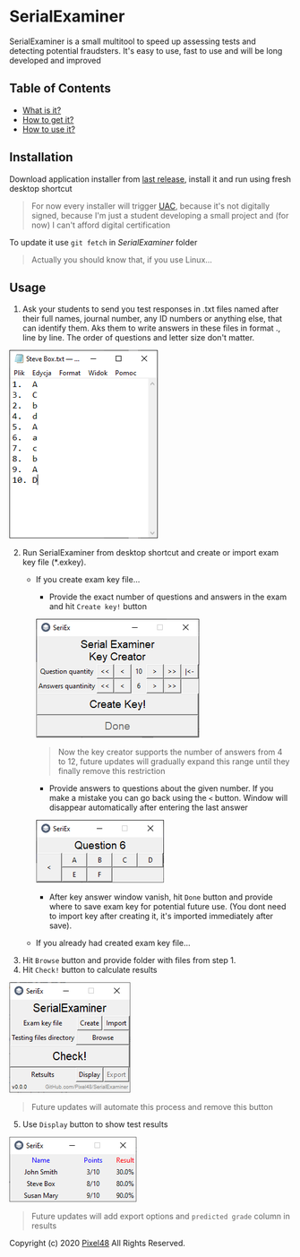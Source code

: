 # SerialExaminer
SerialExaminer is a small multitool to speed up assessing tests and detecting potential fraudsters. It's easy to use, fast to use and will be long developed and improved

## Table of Contents
- [What is it?](https://github.com/Pixel48/SerialExaminer#serialexaminer)
- [How to get it?](https://github.com/Pixel48/SerialExaminer#run)
- [How to use it?](https://github.com/Pixel48/SerialExaminer#usage)

## Installation
Download application installer from [last release](https://github.com/Pixel48/SerialExaminer/releases/latest), install it and run using fresh desktop shortcut
> For now every installer will trigger [UAC](https://en.wikipedia.org/wiki/User_Account_Control), because it's not digitally signed, because I'm just a student developing a small project and (for now) I can't afford digital certification

To update it use `git fetch` in *SerialExaminer* folder
> Actually you should know that, if you use Linux...

## Usage
1. Ask your students to send you test responses in .txt files named after their full names, journal number, any ID numbers or anything else, that can identify them. Aks them to write answers in these files in format <question number>.<correct answer>, line by line. The order of questions and letter size don't matter.

![Exam file example](docs/img/exam_file.png)

2. Run SerialExaminer from desktop shortcut and create or import exam key file (\*.exkey).
   - If you create exam key file...
     - Provide the exact number of questions and answers in the exam and hit `Create key!` button

     ![Key parameters](docs/img/key_parameters.png)
     > Now the key creator supports the number of answers from 4 to 12, future updates will gradually expand this range until they finally remove this restriction

     - Provide answers to questions about the given number. If you make a mistake you can go back using the `<` button. Window will disappear automatically after entering the last answer

     ![Key answers](docs/img/key_ans.png)

     - After key answer window vanish, hit `Done` button and provide where to save exam key for potential future use. (You dont need to import key after creating it, it's imported immediately after save).
   - If you already had created exam key file...
3. Hit `Browse` button and provide folder with files from step 1.
4. Hit `Check!` button to calculate results

![Check button](docs/img/check_button.png)
> Future updates will automate this process and remove this button

5. Use `Display` button to show test results

![Example results table](docs/img/results.png)
> Future updates will add export options and `predicted grade` column in results

Copyright (c) 2020 [Pixel48](https://github.com/Pixel48/) All Rights Reserved.
